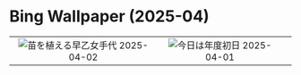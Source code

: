 # Bing Wallpaper (2025-04)

|  |  |  |
|:---:|:---:|:---:|
| ![](https://www.bing.com/th?id=OHR.Sawara2025_JA-JP1817975477_400x240.jpg "苗を植える早乙女手代") 2025-04-02 | ![](https://www.bing.com/th?id=OHR.CherryBlossom2025_JA-JP1573820444_400x240.jpg "今日は年度初日") 2025-04-01 |  |
